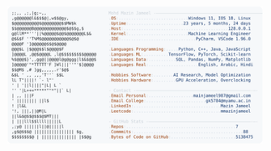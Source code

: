 <picture>
  <source srcset="https://raw.githubusercontent.com/mmazinjameel/mmazinjameel/main/dark_mode.svg?v=1745929227" media="(prefers-color-scheme: dark)">
  <img src="https://raw.githubusercontent.com/mmazinjameel/mmazinjameel/main/light_mode.svg?v=1745929227">
</picture>
